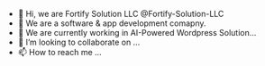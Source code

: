 - 👋 Hi, we are Fortify Solution LLC @Fortify-Solution-LLC
- 👀 We are a software & app development comapny.
- 🌱 We are currently working in AI-Powered Wordpress Solution...
- 💞️ I’m looking to collaborate on ...
- 📫 How to reach me ...

<!---
Fortify-Solution-LLC/Fortify-Solution-LLC is a ✨ special ✨ repository because its `README.md` (this file) appears on your GitHub profile.
You can click the Preview link to take a look at your changes.
--->
